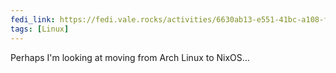 ```yaml
---
fedi_link: https://fedi.vale.rocks/activities/6630ab13-e551-41bc-a108-fbff3601b63b
tags: [Linux]
---
```


Perhaps I'm looking at moving from Arch Linux to NixOS...
